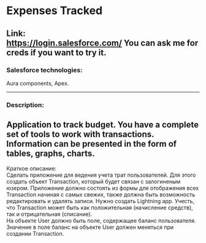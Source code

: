 # Expenses Tracked  
Link:  
https://login.salesforce.com/
You can ask me for creds if you want to try it.
---

### Salesforce technologies:  
Aura components, Apex.

---
### Description:  
Application to track budget. You have a complete set of tools to work with transactions. Information can be presented in the form of tables, graphs, charts.
--- 

Краткое описание:  
Сделать приложение для ведения учета трат пользователей. Для этого создать объект Transaction, который будет связан с залогиненым юзером. Приложение должно состоять из формы для отображения всех Transaction начиная с самых свежих, также должна быть возможность редактировать и удалять записи. Нужно создать Lightning app. Учесть, что Transaction может быть как положительная (начисление средств), так и отрицательная (списание).  
На объекте User должно быть поле, содержащее баланс пользователя. Значение в поле баланс на объекте User должен меняться при создании Transaction.
